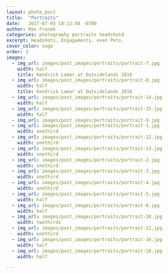 ```yaml
---
layout: photo_post
title:  "Portraits"
date:   2017-07-05 18:12:48 -0700
author: Max Fronek
categories: photography portraits headshotd
excerpt: Headshots, Engagaments, even Pets.
cover_color: sage
order: 3
images:
  - img_url: images/post_images/portraits/portrait-7.jpg
    width: half
    title: Kendrick Lamar at Outsidelands 2016
  - img_url: images/post_images/portraits/portrait-8.jpg
    width: half
    title: Kendrick Lamar at Outsidelands 2016
  - img_url: images/post_images/portraits/portrait-14.jpg
    width: half
  - img_url: images/post_images/portraits/portrait-15.jpg
    width: half
  - img_url: images/post_images/portraits/portrait-9.jpg
  - img_url: images/post_images/portraits/portrait-1.jpg
    width: onethird
  - img_url: images/post_images/portraits/portrait-12.jpg
    width: onethird
  - img_url: images/post_images/portraits/portrait-13.jpg
    width: onethird
  - img_url: images/post_images/portraits/portrait-2.jpg
    width: onethird
  - img_url: images/post_images/portraits/portrait-3.jpg
    width: onethird
  - img_url: images/post_images/portraits/portrait-4.jpg
    width: onethird
  - img_url: images/post_images/portraits/portrait-5.jpg
    width: half
  - img_url: images/post_images/portraits/portrait-6.jpg
    width: half
  - img_url: images/post_images/portraits/portrait-20.jpg
    width: twothirds
  - img_url: images/post_images/portraits/portrait-21.jpg
    width: onethird
  - img_url: images/post_images/portraits/portrait-16.jpg
    width: half
  - img_url: images/post_images/portraits/portrait-18.jpg
    width: half

---
```


